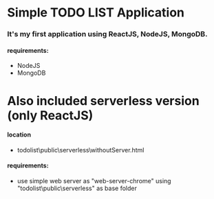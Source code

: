 # Simple TODO LIST Application

### It's my first application using ReactJS, NodeJS, MongoDB.

#### requirements:
 -  NodeJS
 -  MongoDB

# Also included serverless version (only ReactJS)

#### location
 - todolist\public\serverless\withoutServer.html
 
#### requirements:
 - use simple web server as "web-server-chrome" using "todolist\public\serverless" as base folder


